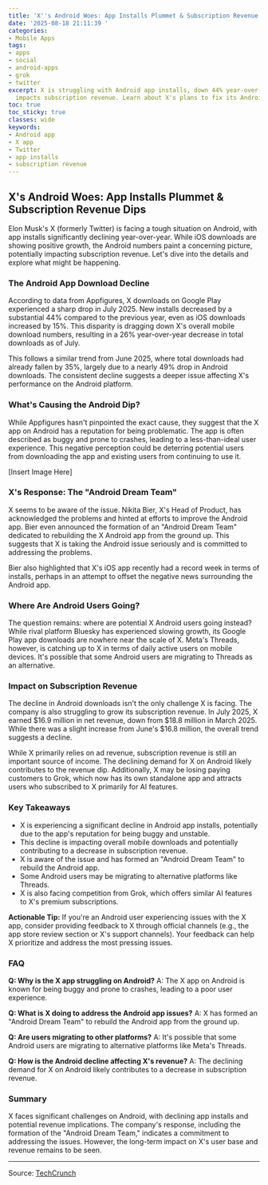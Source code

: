```yaml
---
title: 'X''s Android Woes: App Installs Plummet & Subscription Revenue Dips'
date: '2025-08-18 21:11:39 '
categories:
- Mobile Apps
tags:
- apps
- social
- android-apps
- grok
- twitter
excerpt: X is struggling with Android app installs, down 44% year-over-year. This
  impacts subscription revenue. Learn about X's plans to fix its Android app.
toc: true
toc_sticky: true
classes: wide
keywords:
- Android app
- X app
- Twitter
- app installs
- subscription revenue
---
```


## X's Android Woes: App Installs Plummet & Subscription Revenue Dips

Elon Musk's X (formerly Twitter) is facing a tough situation on Android, with app installs significantly declining year-over-year. While iOS downloads are showing positive growth, the Android numbers paint a concerning picture, potentially impacting subscription revenue. Let's dive into the details and explore what might be happening.

### The Android App Download Decline

According to data from Appfigures, X downloads on Google Play experienced a sharp drop in July 2025. New installs decreased by a substantial 44% compared to the previous year, even as iOS downloads increased by 15%. This disparity is dragging down X's overall mobile download numbers, resulting in a 26% year-over-year decrease in total downloads as of July.

This follows a similar trend from June 2025, where total downloads had already fallen by 35%, largely due to a nearly 49% drop in Android downloads. The consistent decline suggests a deeper issue affecting X's performance on the Android platform.

### What's Causing the Android Dip?

While Appfigures hasn't pinpointed the exact cause, they suggest that the X app on Android has a reputation for being problematic. The app is often described as buggy and prone to crashes, leading to a less-than-ideal user experience. This negative perception could be deterring potential users from downloading the app and existing users from continuing to use it.

[Insert Image Here]


### X's Response: The "Android Dream Team"

X seems to be aware of the issue. Nikita Bier, X's Head of Product, has acknowledged the problems and hinted at efforts to improve the Android app. Bier even announced the formation of an "Android Dream Team" dedicated to rebuilding the X Android app from the ground up. This suggests that X is taking the Android issue seriously and is committed to addressing the problems.

Bier also highlighted that X's iOS app recently had a record week in terms of installs, perhaps in an attempt to offset the negative news surrounding the Android app.

### Where Are Android Users Going?

The question remains: where are potential X Android users going instead? While rival platform Bluesky has experienced slowing growth, its Google Play app downloads are nowhere near the scale of X. Meta's Threads, however, is catching up to X in terms of daily active users on mobile devices. It's possible that some Android users are migrating to Threads as an alternative.

### Impact on Subscription Revenue

The decline in Android downloads isn't the only challenge X is facing. The company is also struggling to grow its subscription revenue. In July 2025, X earned $16.9 million in net revenue, down from $18.8 million in March 2025. While there was a slight increase from June's $16.8 million, the overall trend suggests a decline.

While X primarily relies on ad revenue, subscription revenue is still an important source of income. The declining demand for X on Android likely contributes to the revenue dip. Additionally, X may be losing paying customers to Grok, which now has its own standalone app and attracts users who subscribed to X primarily for AI features.

### Key Takeaways

*   X is experiencing a significant decline in Android app installs, potentially due to the app's reputation for being buggy and unstable.
*   This decline is impacting overall mobile downloads and potentially contributing to a decrease in subscription revenue.
*   X is aware of the issue and has formed an "Android Dream Team" to rebuild the Android app.
*   Some Android users may be migrating to alternative platforms like Threads.
*   X is also facing competition from Grok, which offers similar AI features to X's premium subscriptions.

**Actionable Tip:** If you're an Android user experiencing issues with the X app, consider providing feedback to X through official channels (e.g., the app store review section or X's support channels). Your feedback can help X prioritize and address the most pressing issues.

### FAQ

**Q: Why is the X app struggling on Android?**
A: The X app on Android is known for being buggy and prone to crashes, leading to a poor user experience.

**Q: What is X doing to address the Android app issues?**
A: X has formed an "Android Dream Team" to rebuild the Android app from the ground up.

**Q: Are users migrating to other platforms?**
A: It's possible that some Android users are migrating to alternative platforms like Meta's Threads.

**Q: How is the Android decline affecting X's revenue?**
A: The declining demand for X on Android likely contributes to a decrease in subscription revenue.

### Summary

X faces significant challenges on Android, with declining app installs and potential revenue implications. The company's response, including the formation of the "Android Dream Team," indicates a commitment to addressing the issues. However, the long-term impact on X's user base and revenue remains to be seen.

---

Source: [TechCrunch](https://techcrunch.com/2025/08/18/xs-declining-android-app-installs-are-hurting-subscription-revenue/)